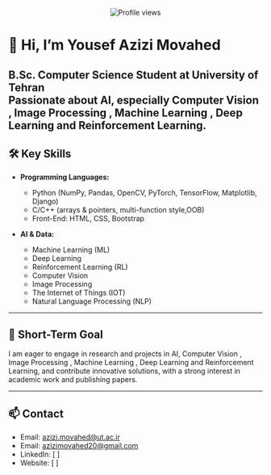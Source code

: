 <p align="center">
  <img src="https://komarev.com/ghpvc/?username=YousefAMovahed&style=flat-square" alt="Profile views" />
</p>

# 👋 Hi, I’m Yousef Azizi Movahed

**B.Sc. Computer Science Student at University of Tehran**  
Passionate about AI, especially Computer Vision , Image Processing , Machine Learning , Deep Learning and Reinforcement Learning.
---

## 🛠️ Key Skills

- **Programming Languages:**  
  - Python (NumPy, Pandas, OpenCV, PyTorch, TensorFlow, Matplotlib, Django)  
  - C/C++ (arrays & pointers, multi-function style,OOB)  
  - Front-End: HTML, CSS, Bootstrap  

- **AI & Data:**  
  - Machine Learning (ML)  
  - Deep Learning  
  - Reinforcement Learning (RL)  
  - Computer Vision
  - Image Processing
  - The Internet of Things (IOT)
  - Natural Language Processing (NLP)  

---

## 🎯 Short-Term Goal

I am eager to engage in research and projects in AI, Computer Vision , Image Processing , Machine Learning , Deep Learning and Reinforcement Learning, and contribute innovative solutions, with a strong interest in academic work and publishing papers.

---

## 📫 Contact

- Email: [azizi.movahed@ut.ac.ir](mailto:azizi.movahed@ut.ac.ir)  
- Email: [azizimovahed20@gmail.com](mailto:azizimovahed20@gmail.com)  
- LinkedIn: [ ]  
- Website: [ ]
